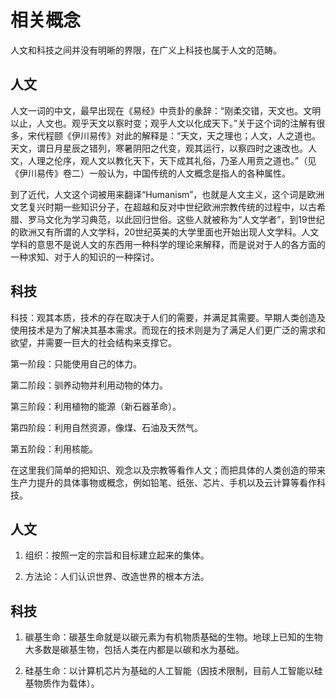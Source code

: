 # 相关概念

人文和科技之间并没有明晰的界限，在广义上科技也属于人文的范畴。

## 人文

人文一词的中文，最早出现在《易经》中贲卦的彖辞：“刚柔交错，天文也。文明以止，人文也。观乎天文以察时变；观乎人文以化成天下。”关于这个词的注解有很多，宋代程颐《伊川易传》对此的解释是：“天文，天之理也；人文，人之道也。天文，谓日月星辰之错列，寒暑阴阳之代变，观其运行，以察四时之速改也。人文，人理之伦序，观人文以教化天下，天下成其礼俗，乃圣人用贲之道也。”（见《伊川易传》卷二）一般认为，中国传统的人文概念是指人的各种属性。

到了近代，人文这个词被用来翻译“Humanism”，也就是人文主义，这个词是欧洲文艺复兴时期一些知识分子，在超越和反对中世纪欧洲宗教传统的过程中，以古希腊、罗马文化为学习典范，以此回归世俗。这些人就被称为“人文学者”，到19世纪的欧洲又有所谓的人文学科，20世纪英美的大学里面也开始出现人文学科。人文学科的意思不是说人文的东西用一种科学的理论来解释，而是说对于人的各方面的一种求知、对于人的知识的一种探讨。

## 科技

科技：观其本质，技术的存在取决于人们的需要，并满足其需要。早期人类创造及使用技术是为了解决其基本需求。而现在的技术则是为了满足人们更广泛的需求和欲望，并需要一巨大的社会结构来支撑它。

第一阶段：只能使用自己的体力。

第二阶段：驯养动物并利用动物的体力。

第三阶段：利用植物的能源（新石器革命）。

第四阶段：利用自然资源，像煤、石油及天然气。

第五阶段：利用核能。

在这里我们简单的把知识、观念以及宗教等看作人文；而把具体的人类创造的带来生产力提升的具体事物或概念，例如铅笔、纸张、芯片、手机以及云计算等看作科技。

## 人文

1. 组织：按照一定的宗旨和目标建立起来的集体。

2. 方法论：人们认识世界、改造世界的根本方法。


## 科技

1. 碳基生命：碳基生命就是以碳元素为有机物质基础的生物。地球上已知的生物大多数是碳基生物，包括人类在内都是以碳和水为基础。

2. 硅基生命：以计算机芯片为基础的人工智能（因技术限制，目前人工智能以硅基物质作为载体）。




